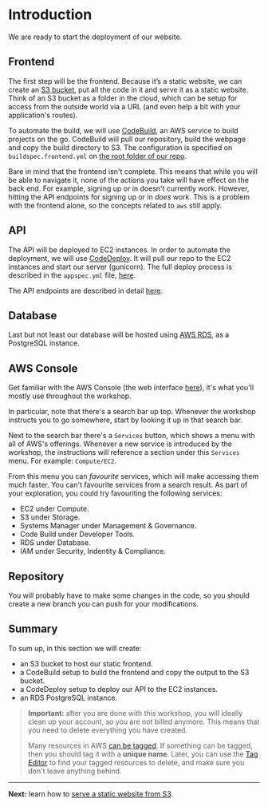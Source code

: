 # Introduction

We are ready to start the deployment of our website.

## Frontend
The first step will be the frontend. Because it’s a static website, we can create an [S3 bucket](http://docs.aws.amazon.com/AmazonS3/latest/dev/UsingBucket.html), put all the code in it and serve it as a static website. Think of an S3 bucket as a folder in the cloud, which can be setup for access from the outside world via a URL (and even help a bit with your application's routes).

To automate the build, we will use [CodeBuild](https://aws.amazon.com/codebuild/), an AWS service to build projects on the go.
CodeBuild will pull our repository, build the webpage and copy the build directory to S3. The configuration is specified on `buildspec.frontend.yml` on [the root folder of our repo](/buildspec.frontend.yml).

Bare in mind that the frontend isn't complete. This means that while you will be able to navigate it, none of the actions you take will have effect on the back end. For example, signing up or in doesn't currently work. However, hitting the API endpoints for signing up or in _does_ work. This is a problem with the frontend alone, so the concepts related to `aws` still apply.

## API
The API will be deployed to EC2 instances. In order to automate the deployment, we will use [CodeDeploy](http://docs.aws.amazon.com/codedeploy/latest/userguide/welcome.html). It will pull our repo to the EC2 instances and start our server (gunicorn). The full deploy process is described in the `appspec.yml` file, [here](/appspec.yml).

The API endpoints are described in detail [here](https://github.com/ahmed-belhadj/conduit-node-api/tree/master/api#endpoints).

## Database
Last but not least our database will be hosted using [AWS RDS](http://docs.aws.amazon.com/AmazonRDS/latest/UserGuide/Welcome.html), as a PostgreSQL instance.

## AWS Console
Get familiar with the AWS Console (the web interface [here](https://console.aws.amazon.com)), it's what you'll mostly use throughout the workshop.

In particular, note that there's a search bar up top. Whenever the workshop instructs you to go somewhere, start by looking it up in that search bar.

Next to the search bar there's a `Services` button, which shows a menu with all of AWS's offerings. Whenever a new service is introduced by the workshop, the instructions will reference a section under this `Services` menu. For example: `Compute/EC2`. 

From this menu you can _favourite_ services, which will make accessing them much faster. You can't favourite services from a search result. As part of your exploration, you could try favouriting the following services:
- EC2 under Compute.
- S3 under Storage.
- Systems Manager under Management & Governance.
- Code Build under Developer Tools.
- RDS under Database.
- IAM under Security, Indentity & Compliance.

## Repository
You will probably have to make some changes in the code, so you should create a new branch you can push for your modifications.

## Summary
To sum up, in this section we will create:

- an S3 bucket to host our static frontend.
- a CodeBuild setup to build the frontend and copy the output to the S3 bucket.
- a CodeDeploy setup to deploy our API to the EC2 instances.
- an RDS PostgreSQL instance.

> **Important:** after you are done with this workshop, you will ideally clean up your account, so you are not billed anymore. This means that you need to delete everything you have created.
>
> Many resources in AWS [can be tagged](https://aws.amazon.com/answers/account-management/aws-tagging-strategies/). If something can be tagged, then you should tag it with a **unique name**. Later, you can use the [Tag Editor](https://aws.amazon.com/blogs/aws/resource-groups-and-tagging/) to find your tagged resources to delete, and make sure you don't leave anything behind.

---

**Next:** learn how to [serve a static website from S3](/workshop/s3-web-ec2-api-rds/01-serve-website-from-s3.md).
